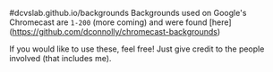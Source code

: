 #dcvslab.github.io/backgrounds
Backgrounds used on Google's Chromecast are `1-200` (more coming) and were found [here] (https://github.com/dconnolly/chromecast-backgrounds)

If you would like to use these, feel free! Just give credit to the people involved (that includes me).
